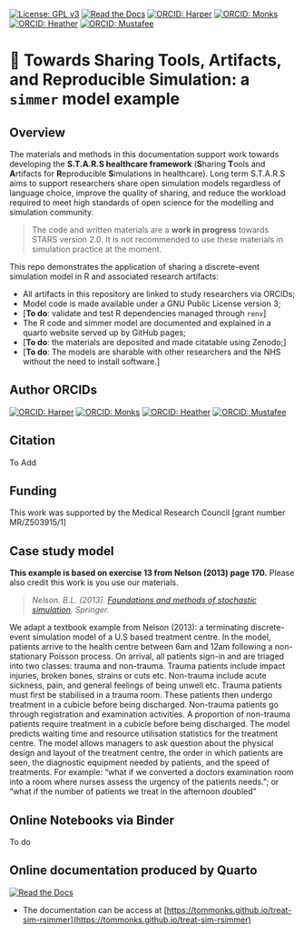 [![License: GPL v3](https://img.shields.io/badge/License-GPLv3-blue.svg)](https://www.gnu.org/licenses/gpl-3.0)
[![Read the Docs](https://readthedocs.org/projects/pip/badge/?version=latest)](https://tommonks.github.io/treat-sim-rsimmer/)
[![ORCID: Harper](https://img.shields.io/badge/ORCID-0000--0001--5274--5037-brightgreen)](https://orcid.org/0000-0001-5274-5037)
[![ORCID: Monks](https://img.shields.io/badge/ORCID-0000--0003--2631--4481-brightgreen)](https://orcid.org/0000-0003-2631-4481)
[![ORCID: Heather](https://img.shields.io/badge/ORCID-0000--0002--6596--3479-brightgreen)](https://orcid.org/0000-0002-6596-3479)
[![ORCID: Mustafee](https://img.shields.io/badge/ORCID-0000--0002--2204--8924-brightgreen)](https://orcid.org/0000-0002-2204-8924)

# 💫  Towards Sharing Tools, Artifacts, and Reproducible Simulation: a `simmer` model example

## Overview

  The materials and methods in this documentation support work towards developing the **S.T.A.R.S healthcare framework** (**S**haring **T**ools and **A**rtifacts for **R**eproducible **S**imulations in healthcare).  Long term S.T.A.R.S aims to support researchers share open simulation models regardless of language choice, improve the quality of sharing, and reduce the workload required to meet high standards of open science for the modelling and simulation community.

> The code and written materials are a **work in progress** towards STARS version 2.0. It is not recommended to use these materials in simulation practice at the moment.
  
This repo demonstrates the application of sharing a discrete-event simulation model in R and associated research artifacts:  
  
  * All artifacts in this repository are linked to study researchers via ORCIDs;
  * Model code is made available under a GNU Public License version 3;
  * [**To do**: validate and test R dependencies managed through `renv`]
  *  The R code and simmer model are documented and explained in a quarto website served up by GitHub pages;
  * [**To do**: the materials are deposited and made citatable using Zenodo;]
  * [**To do**: The models are sharable with other researchers and the NHS without the need to install software.]

## Author ORCIDs

[![ORCID: Harper](https://img.shields.io/badge/ORCID-0000--0001--5274--5037-brightgreen)](https://orcid.org/0000-0001-5274-5037)
[![ORCID: Monks](https://img.shields.io/badge/ORCID-0000--0003--2631--4481-brightgreen)](https://orcid.org/0000-0003-2631-4481)
[![ORCID: Heather](https://img.shields.io/badge/ORCID-0000--0002--6596--3479-brightgreen)](https://orcid.org/0000-0002-6596-3479)
[![ORCID: Mustafee](https://img.shields.io/badge/ORCID-0000--0002--2204--8924-brightgreen)](https://orcid.org/0000-0002-2204-8924)

## Citation

To Add

## Funding

This work was supported by the Medical Research Council [grant number MR/Z503915/1]

## Case study model

**This example is based on exercise 13 from Nelson (2013) page 170.**  Please also credit this work is you use our materials.

> *Nelson. B.L. (2013). [Foundations and methods of stochastic simulation](https://www.amazon.co.uk/Foundations-Methods-Stochastic-Simulation-International/dp/1461461596/ref=sr_1_1?dchild=1&keywords=foundations+and+methods+of+stochastic+simulation&qid=1617050801&sr=8-1). Springer.* 

We adapt a textbook example from Nelson (2013): a terminating discrete-event simulation model of a U.S based treatment centre. In the model, patients arrive to the health centre between 6am and 12am following a non-stationary Poisson process. On arrival, all patients sign-in and are triaged into two classes: trauma and non-trauma. Trauma patients include impact injuries, broken bones, strains or cuts etc. Non-trauma include acute sickness, pain, and general feelings of being unwell etc. Trauma patients must first be stabilised in a trauma room. These patients then undergo treatment in a cubicle before being discharged. Non-trauma patients go through registration and examination activities. A proportion of non-trauma patients require treatment in a cubicle before being discharged. The model predicts waiting time and resource utilisation statistics for the treatment centre. The model allows managers to ask question about the physical design and layout of the treatment centre, the order in which patients are seen, the diagnostic equipment needed by patients, and the speed of treatments. For example: “what if we converted a doctors examination room into a room where nurses assess the urgency of the patients needs.”; or “what if the number of patients we treat in the afternoon doubled” 

## Online Notebooks via Binder

To do

## Online documentation produced by Quarto

[![Read the Docs](https://readthedocs.org/projects/pip/badge/?version=latest)](https://tommonks.github.io/treat-sim-rsimmer)

* The documentation can be access at [https://tommonks.github.io/treat-sim-rsimmer](https://tommonks.github.io/treat-sim-rsimmer)
